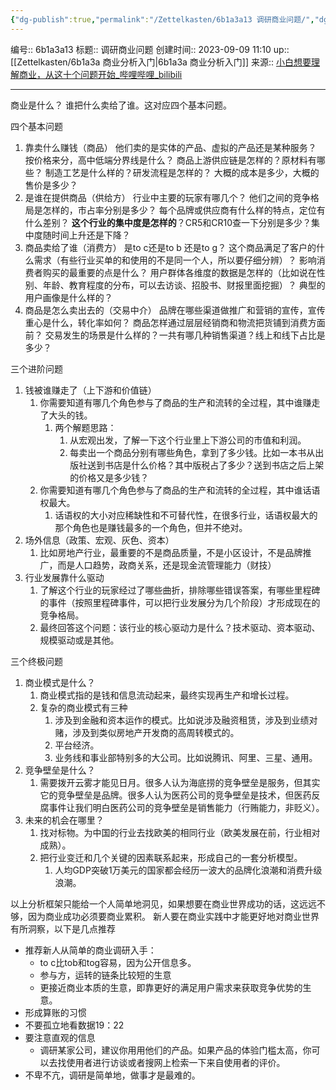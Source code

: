 ```yaml
---
{"dg-publish":true,"permalink":"/Zettelkasten/6b1a3a13 调研商业问题/","dgPassFrontmatter":true}
---
```


编号:: 6b1a3a13
标题:: 调研商业问题
创建时间:: 2023-09-09 11:10
up:: [[Zettelkasten/6b1a3a 商业分析入门\|6b1a3a 商业分析入门]]
来源:: [小白想要理解商业，从这十个问题开始_哔哩哔哩_bilibili](https://www.bilibili.com/video/BV14w411D7qk/?spm_id_from=333.999.0.0&vd_source=bcf798ace50733030b9c7e1fb6a3a349)

---

商业是什么？
谁把什么卖给了谁。这对应四个基本问题。

四个基本问题
1. 靠卖什么赚钱（商品）
他们卖的是实体的产品、虚拟的产品还是某种服务？
按价格来分，高中低端分界线是什么？
商品上游供应链是怎样的？原材料有哪些？
制造工艺是什么样的？研发流程是怎样的？
大概的成本是多少，大概的售价是多少？
2. 是谁在提供商品（供给方）
行业中主要的玩家有哪几个？
他们之间的竞争格局是怎样的，市占率分别是多少？
每个品牌或供应商有什么样的特点，定位有什么差别？
**这个行业的集中度是怎样的**？CR5和CR10查一下分别是多少？集中度随时间上升还是下降？
3. 商品卖给了谁（消费方）
是to c还是to b 还是to g？
这个商品满足了客户的什么需求（有些行业买单的和使用的不是同一个人，所以要仔细分辨）？
影响消费者购买的最重要的点是什么？
用户群体各维度的数据是怎样的（比如说在性别、年龄、教育程度的分布，可以去访谈、招股书、财报里面挖掘）？
典型的用户画像是什么样的？
4. 商品是怎么卖出去的（交易中介）
品牌在哪些渠道做推广和营销的宣传，宣传重心是什么，转化率如何？
商品怎样通过层层经销商和物流把货铺到消费方面前？
交易发生的场景是什么样的？一共有哪几种销售渠道？线上和线下占比是多少？

三个进阶问题
1. 钱被谁赚走了（上下游和价值链）
	1. 你需要知道有哪几个角色参与了商品的生产和流转的全过程，其中谁赚走了大头的钱。
		1. 两个解题思路：
			1. 从宏观出发，了解一下这个行业里上下游公司的市值和利润。
			2. 每卖出一个商品分别有哪些角色，拿到了多少钱。比如一本书从出版社送到书店是什么价格？其中版税占了多少？送到书店之后上架的价格又是多少钱？
	2. 你需要知道有哪几个角色参与了商品的生产和流转的全过程，其中谁话语权最大。
		1. 话语权的大小对应稀缺性和不可替代性，在很多行业，话语权最大的那个角色也是赚钱最多的一个角色，但并不绝对。
2. 场外信息（政策、宏观、灰色、资本）
	1. 比如房地产行业，最重要的不是商品质量，不是小区设计，不是品牌推广，而是人口趋势，政商关系，还是现金流管理能力（财技）
3. 行业发展靠什么驱动
	1. 了解这个行业的玩家经过了哪些曲折，排除哪些错误答案，有哪些里程碑的事件（按照里程碑事件，可以把行业发展分为几个阶段）才形成现在的竞争格局。
	2. 最终回答这个问题：该行业的核心驱动力是什么？技术驱动、资本驱动、规模驱动或是其他。

三个终极问题
1. 商业模式是什么？
	1. 商业模式指的是钱和信息流动起来，最终实现再生产和增长过程。
	2. 复杂的商业模式有三种
		1. 涉及到金融和资本运作的模式。比如说涉及融资租赁，涉及到业绩对赌，涉及到类似房地产开发商的高周转模式的。
		2. 平台经济。
		3. 业务线和事业部特别多的大公司。比如说腾讯、阿里、三星、通用。
2. 竞争壁垒是什么？
	1. 需要拨开云雾才能见日月。很多人认为海底捞的竞争壁垒是服务，但其实它的竞争壁垒是品牌。很多人认为医药公司的竞争壁垒是技术，但医药反腐事件让我们明白医药公司的竞争壁垒是销售能力（行贿能力，非贬义）。
3. 未来的机会在哪里？
	1. 找对标物。为中国的行业去找欧美的相同行业（欧美发展在前，行业相对成熟）。
	2. 把行业变迁和几个关键的因素联系起来，形成自己的一套分析模型。
		1. 人均GDP突破1万美元的国家都会经历一波大的品牌化浪潮和消费升级浪潮。

以上分析框架只能给一个人简单地洞见，如果想要在商业世界成功的话，这远远不够，因为商业成功必须要商业累积。
新人要在商业实践中才能更好地对商业世界有所洞察，以下是几点推荐
- 推荐新人从简单的商业调研入手：
	- to c比tob和tog容易，因为公开信息多。
	- 参与方，运转的链条比较短的生意
	- 更接近商业本质的生意，即靠更好的满足用户需求来获取竞争优势的生意。
- 形成算账的习惯
- 不要孤立地看数据19：22
- 要注意直观的信息
	- 调研某家公司，建议你用用他们的产品。如果产品的体验门槛太高，你可以去找使用者进行访谈或者搜网上检索一下来自使用者的评价。
- 不卑不亢，调研是简单地，做事才是最难的。
